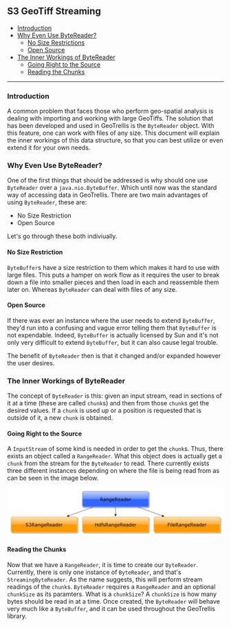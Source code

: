 ## S3 GeoTiff Streaming

- [Introduction](#introduction)
- [Why Even Use ByteReader?](#why-even-use-bytereader)
  - [No Size Restrictions](#no-size-restrictions)
  - [Open Source](#open-source)
- [The Inner Workings of ByteReader](#the-inner-workings-of-bytereader)
  - [Going Right to the Source](#going-right-to-the-source)
  - [Reading the Chunks](#reading-the-chunks)

- - -
### Introduction

A common problem that faces those who perform geo-spatial analysis is dealing with importing and working with large GeoTiffs. The solution that has been developed and used in GeoTrellis is the `ByteReader` object. With this feature, one can work with files of any size. This document will explain the inner workings of this data structure, so that you can best utilize or even extend it for your own needs.

### Why Even Use ByteReader?
One of the first things that should be addressed is why should one use `ByteReader` over a `java.nio.ByteBuffer`. Which until now was the standard way of accessing data in GeoTrellis. There are two main advantages of using `ByteReader`, these are:

- No Size Restriction
- Open Source

Let's go through these both indiviually.

#### No Size Restriction
`ByteBuffer`s have a size restriction to them which makes it hard to use with large files. This puts a hamper on work flow as it requires the user to break down a file into smaller pieces and then load in each and reassemble them later on. Whereas `ByteReader` can deal with files of any size.

#### Open Source
If there was ever an instance where the user needs to extend `ByteBuffer`, they'd run into a confusing and vague error telling them that `ByteBuffer` is not expendable. Indeed, `ByteBuffer` is actually licensed by Sun and it's not only very difficult to extend `ByteBuffer`, but it can also cause legal trouble.

The benefit of `ByteReader` then is that it changed and/or expanded however the user desires.

### The Inner Workings of ByteReader
The concept of `ByteReader` is this:  given an input stream, read in sections of it at a time (these are called `chunk`s) and then from those `chunk`s get the desired values. If a `chunk` is used up or a position is requested that is outside of it, a new `chunk` is obtained.

#### Going Right to the Source
A `InputStream` of some kind is needed in order to get the `chunk`s. Thus, there exists an object called a `RangeReader`. What this object does is actually get a `chunk` from the stream for the `ByteReader` to read. There currently exists three different instances depending on where the file is being read from as can be seen in the image below.

![ByteReader](../img/read-range-tree.jpg)

#### Reading the Chunks
Now that we have a `RangeReader`, it is time to create our `ByteReader`. Currently, there is only one instance of `ByteReader`, and that's `StreamingByteReader`. As the name suggests, this will perform stream readings of the `chunk`s. `ByteReader` requires a `RangeReader` and an optional `chunkSize` as its paramters. What is a `chunkSize`? A `chunkSize` is how many bytes should be read in at a time. Once created, the `ByteReader` will behave very much like a `ByteBuffer`, and it can be used throughout the GeoTrellis library.
